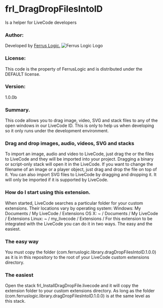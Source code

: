# frl_DragDropFilesIntoID
 Is a helper for LiveCode developers
 
### Author: 
Developed by [Ferrus Logic.](http://ferruslogic.com/)
![Ferrus Logic Logo](https://ferruslogic.com/wp-content/uploads/2020/05/68747470733a2f2f6665727275736c6f6769632e636f6d2f77702d636f6e74656e742f75706c6f6164732f323032302f30342f4665727275734c6f676963342d312e737667.svg)

### License: 
This code is the property of FerrusLogic and is distributed under the DEFAULT license.
### Version:
1.0.0b
 
### Summary.
This code allows you to drag image, video, SVG and stack files to any of the open windows in our LiveCode ID. This is only to help us when developing so it only runs under the development environment.
 
### Drag and drop images, audio, videos, SVG and stacks
To import an image, audio and video to LiveCode, just drag the or the files to LiveCode and they will be imported into your project.
Dragging a binary or script-only stack will open it in the LiveCode.
If you want to change the filename of an image or a player object, just drag and drop the file on top of it.
You can also import SVG files to LiveCode by dragging and dropping it. It will only be imported if it is supported by LiveCode.
 
### How do I start using this extension.
When started, LiveCode searches a particular folder for your custom extensions. Their locations vary by operating system:
Windows: My Documents / My LiveCode / Extensions
OS X: ~ / Documents / My LiveCode / Extensions
Linux: ~ / my_livecode / Extensions /
For this extension to be integrated with the LiveCode you can do it in two ways. The easy and the easiest.
 
### The easy way
You must copy the folder (com.ferruslogic.library.dragDropFilesIntoID.1.0.0) as it is in this repository to the root of your LiveCode custom extensions directory.
 
### The easiest
Open the stack frl_InstallDragDropFile.livecode and it will copy the extension folder to your custom extensions directory. As long as the folder (com.ferruslogic.library.dragDropFilesIntoID.1.0.0) is at the same level as this stack.
